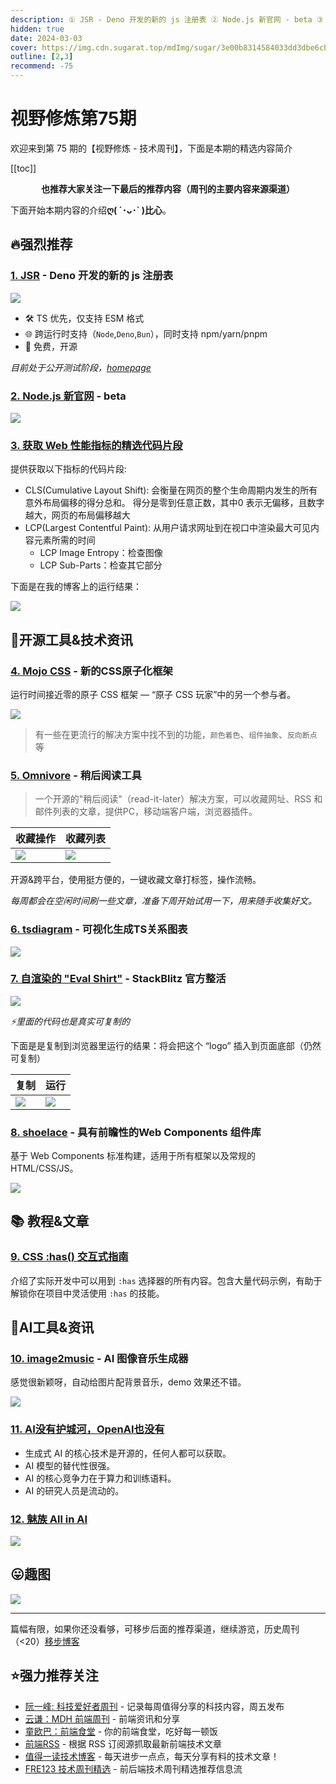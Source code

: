 ```yaml
---
description: ① JSR - Deno 开发的新的 js 注册表 ② Node.js 新官网 - beta ③ 获取 Web 性能指标的精选代码片段 ④ Mojo CSS - 新的CSS原子化框架 ⑤ Omnivore - 稍后阅读工具 ⑥ tsdiagram - 可视化生成TS关系图表 ⑦ 自渲染的 "Eval Shirt" - StackBlitz 官方整活 ⑧ shoelace - 具有前瞻性的Web Components 组件库 ⑨ CSS :has() 交互式指南 ⑩ image2music - AI 图像音乐生成器 ⑪ AI没有护城河，OpenAI也没有 ⑫ 魅族 All in AI
hidden: true
date: 2024-03-03
cover: https://img.cdn.sugarat.top/mdImg/sugar/3e00b8314584033dd3dbe6cb552bc924
outline: [2,3]
recommend: -75
---
```


# 视野修炼第75期

欢迎来到第 75 期的【视野修炼 - 技术周刊】，下面是本期的精选内容简介

[[toc]]

<center>

**​也推荐大家关注一下最后的推荐内容（周刊的主要内容来源渠道）**
</center>

下面开始本期内容的介绍**ღ( ´･ᴗ･` )比心**。
## 🔥强烈推荐
### [1. JSR](https://mp.weixin.qq.com/s/k7pNE5wOWtnhEb-XX3Kdng) - Deno 开发的新的 js 注册表
![](https://img.cdn.sugarat.top/mdImg/sugar/77bae870e1195ce1cb70ea003cc969e6)

* 🛠️ TS 优先，仅支持 ESM 格式
* 🌐 跨运行时支持（`Node`,`Deno`,`Bun`），同时支持 npm/yarn/pnpm
* 🤗 免费，开源

*目前处于公开测试阶段，[homepage](https://jsr.io/)*

### [2. Node.js 新官网](https://beta-node-js-org.vercel.app/en) - beta

![](https://img.cdn.sugarat.top/mdImg/sugar/bd93c58bdb47615475a30fa04ccb85a8)

### [3. 获取 Web 性能指标的精选代码片段](https://webperf-snippets.nucliweb.net/)
提供获取以下指标的代码片段:
* CLS(Cumulative Layout Shift): 会衡量在网页的整个生命周期内发生的所有意外布局偏移的得分总和。 得分是零到任意正数，其中0 表示无偏移，且数字越大，网页的布局偏移越大
* LCP(Largest Contentful Paint): 从用户请求网址到在视口中渲染最大可见内容元素所需的时间
  * LCP Image Entropy：检查图像
  * LCP Sub-Parts：检查其它部分

下面是在我的博客上的运行结果：

![](https://img.cdn.sugarat.top/mdImg/sugar/db682ccd577568134e5e5c7a5e800aa8)

## 🔧开源工具&技术资讯
### [4. Mojo CSS](https://mojocss.com/) - 新的CSS原子化框架

运行时间接近零的原子 CSS 框架 — “原子 CSS 玩家”中的另一个参与者。

![](https://img.cdn.sugarat.top/mdImg/sugar/34675f66eee571171853f60259dd929e)

>有一些在更流行的解决方案中找不到的功能，`颜色着色`、`组件抽象`、`反向断点`等

### [5. Omnivore](https://github.com/omnivore-app/omnivore) - 稍后阅读工具
>一个开源的"稍后阅读"（read-it-later）解决方案，可以收藏网址、RSS 和邮件列表的文章，提供PC，移动端客户端，浏览器插件。

| 收藏操作                                                                      | 收藏列表                                                                      |
| ----------------------------------------------------------------------------- | ----------------------------------------------------------------------------- |
| ![](https://img.cdn.sugarat.top/mdImg/sugar/0c6edf1ca68d3689a5774e97845807fd) | ![](https://img.cdn.sugarat.top/mdImg/sugar/4e33f0a109b30af5c6b7b8ea7ba7e141) |

开源&跨平台，使用挺方便的，一键收藏文章打标签，操作流畅。

*每周都会在空闲时间刷一些文章，准备下周开始试用一下，用来随手收集好文。*

### [6. tsdiagram](https://tsdiagram.com/) - 可视化生成TS关系图表

![](https://img.cdn.sugarat.top/mdImg/sugar/dda489b8eae00dc82180b7cc327e17a9)

### [7. 自渲染的 "Eval Shirt"](https://twitter.com/ericsimons40/status/1759955628825710760) - StackBlitz 官方整活

![](https://img.cdn.sugarat.top/mdImg/sugar/228932e755cbf9b8e8331c116b090eda)

*⚡里面的代码也是真实可复制的*

下面是是复制到浏览器里运行的结果：将会把这个 “logo” 插入到页面底部（仍然可复制）

| 复制                                                                          | 运行 |
| ----------------------------------------------------------------------------- | ---- |
| ![](https://img.cdn.sugarat.top/mdImg/sugar/6402bcbf58651cad1f10cb4153423dd8) | ![](https://img.cdn.sugarat.top/mdImg/sugar/9787d048a92508ab957aaffa763e4e6e)     |

### [8. shoelace](https://github.com/shoelace-style/shoelace) - 具有前瞻性的Web Components 组件库

基于 Web Components 标准构建，适用于所有框架以及常规的 HTML/CSS/JS。

![](https://img.cdn.sugarat.top/mdImg/sugar/96ce04dbdc650aef5a727e40ae290981)

## 📚 教程&文章
### [9. CSS :has() 交互式指南](https://ishadeed.com/article/css-has-guide/)

介绍了实际开发中可以用到 `:has` 选择器的所有内容。包含大量代码示例，有助于解锁你在项目中灵活使用 `:has` 的技能。

## 🤖AI工具&资讯
### [10. image2music](https://imagetomusic.top/) - AI 图像音乐生成器

感觉很新颖呀，自动给图片配背景音乐，demo 效果还不错。

![](https://img.cdn.sugarat.top/mdImg/sugar/ff90debd43bca3a6567d8926fe676189)

### [11. AI没有护城河，OpenAI也没有](https://juejin.cn/post/7229593695653314597)
* 生成式 AI 的核心技术是开源的，任何人都可以获取。
* AI 模型的替代性很强。
* AI 的核心竞争力在于算力和训练语料。
* AI 的研究人员是流动的。

### [12. 魅族 All in AI](https://www.antutu.com/doc/131018.htm)

![](https://img.cdn.sugarat.top/mdImg/sugar/40a0b9bf9616868304168f1cde770ab0)

## 😛趣图

![](https://img.cdn.sugarat.top/mdImg/sugar/004d33aa88f30bd089a2be563f639746)

---

篇幅有限，如果你还没看够，可移步后面的推荐渠道，继续游览，历史周刊（<20）[移步博客](https://www.dmsrs.org/weekly/index.html)

## ⭐️强力推荐关注
* [阮一峰: 科技爱好者周刊](https://www.ruanyifeng.com/blog/archives.html) - 记录每周值得分享的科技内容，周五发布
* [云谦：MDH 前端周刊](https://mdhweekly.com/) - 前端资讯和分享
* [童欧巴：前端食堂](https://github.com/Geekhyt/weekly) - 你的前端食堂，吃好每一顿饭
* [前端RSS](https://fed.chanceyu.com/) - 根据 RSS 订阅源抓取最新前端技术文章
* [值得一读技术博客](https://daily-blog.chlinlearn.top/) - 每天进步一点点，每天分享有料的技术文章！
* [FRE123 技术周刊精选](https://www.fre123.com/weekly) - 前后端技术周刊精选推荐信息流
